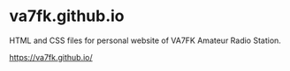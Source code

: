 # va7fk.github.io

HTML and CSS files for personal website of VA7FK Amateur Radio Station.

https://va7fk.github.io/
